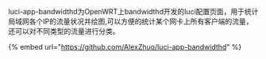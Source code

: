 luci-app-bandwidthd为OpenWRT上bandwidthd开发的luci配置页面，用于统计局域网各个IP的流量状况并绘图,可以方便的统计某个网卡上所有客户端的流量，还可以对不同类型的流量进行分类。

{% embed url="https://github.com/AlexZhuo/luci-app-bandwidthd" %}
